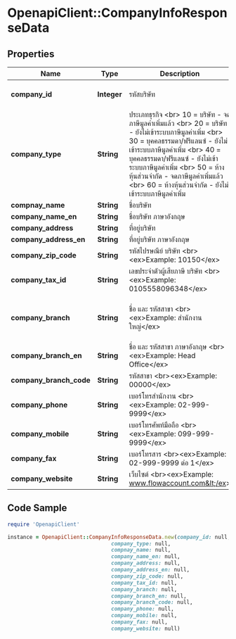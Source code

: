 # OpenapiClient::CompanyInfoResponseData

## Properties

Name | Type | Description | Notes
------------ | ------------- | ------------- | -------------
**company_id** | **Integer** | รหัสบริษัท | [optional] [default to 0]
**company_type** | **String** | ประเภทธุรกิจ &lt;br&gt; 10 &#x3D; บริษัท - จดภาษีมูลค่าเพิ่มแล้ว &lt;br&gt; 20 &#x3D; บริษัท - ยังไม่เข้าระบบภาษีมูลค่าเพิ่ม &lt;br&gt; 30 &#x3D; บุคคลธรรมดา/ฟรีแลนซ์ - ยังไม่เข้าระบบภาษีมูลค่าเพิ่ม &lt;br&gt; 40 &#x3D; บุคคลธรรมดา/ฟรีแลนซ์ - ยังไม่เข้าระบบภาษีมูลค่าเพิ่ม &lt;br&gt; 50 &#x3D; ห้างหุ้นส่วนจำกัด - จดภาษีมูลค่าเพิ่มแล้ว &lt;br&gt; 60 &#x3D; ห้างหุ้นส่วนจำกัด - ยังไม่เข้าระบบภาษีมูลค่าเพิ่ม | [optional] [default to &#39;10&#39;]
**compnay_name** | **String** | ชื่อบริษัท | [optional] 
**company_name_en** | **String** | ชื่อบริษัท ภาษาอังกฤษ | [optional] 
**company_address** | **String** | ที่อยู่บริษัท | [optional] 
**company_address_en** | **String** | ที่อยู่บริษัท ภาษาอังกฤษ | [optional] 
**company_zip_code** | **String** | รหัสไปรษณีย์ บริษัท &lt;br&gt;&lt;ex&gt;Example: 10150&lt;/ex&gt; | [optional] 
**company_tax_id** | **String** | เลขประจำตัวผู้เสียภาษี บริษัท &lt;br&gt;&lt;ex&gt;Example: 0105558096348&lt;/ex&gt; | [optional] 
**company_branch** | **String** | ชื่อ และ รหัสสาขา &lt;br&gt;&lt;ex&gt;Example: สำนักงานใหญ่&lt;/ex&gt; | [optional] [default to &#39;สำนักงานใหญ่&#39;]
**company_branch_en** | **String** | ชื่อ และ รหัสสาขา ภาษาอังกฤษ &lt;br&gt;&lt;ex&gt;Example: Head Office&lt;/ex&gt; | [optional] 
**company_branch_code** | **String** | รหัสสาขา &lt;br&gt;&lt;ex&gt;Example: 00000&lt;/ex&gt; | [optional] 
**company_phone** | **String** | เบอร์โทรสำนักงาน &lt;br&gt;&lt;ex&gt;Example: 02-999-9999&lt;/ex&gt; | [optional] 
**company_mobile** | **String** | เบอร์โทรศัพท์มือถือ &lt;br&gt;&lt;ex&gt;Example: 099-999-9999&lt;/ex&gt; | [optional] 
**company_fax** | **String** | เบอร์โทรสาร &lt;br&gt;&lt;ex&gt;Example: 02-999-9999 ต่อ 1&lt;/ex&gt; | [optional] 
**company_website** | **String** | เว็บไซต์ &lt;br&gt;&lt;ex&gt;Example: www.flowaccount.com&lt;/ex&gt; | [optional] 

## Code Sample

```ruby
require 'OpenapiClient'

instance = OpenapiClient::CompanyInfoResponseData.new(company_id: null,
                                 company_type: null,
                                 compnay_name: null,
                                 company_name_en: null,
                                 company_address: null,
                                 company_address_en: null,
                                 company_zip_code: null,
                                 company_tax_id: null,
                                 company_branch: null,
                                 company_branch_en: null,
                                 company_branch_code: null,
                                 company_phone: null,
                                 company_mobile: null,
                                 company_fax: null,
                                 company_website: null)
```


